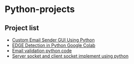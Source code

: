 # Python-projects

## Project list
- [Custom Email Sender GUI Using Python](https://github.com/shmilon/Python-projects/tree/main/Custom%20Email%20Sender%20GUI%20Using%20Python)
- [EDGE Detection in Python Google Colab](https://github.com/shmilon/Python-projects/blob/main/EDGE%20Detection%20in%20Python%20Google%20Colab)
- [Email validation python code](https://github.com/shmilon/Python-projects/blob/main/email_validation.py)
- [Server socket and client socket implement using python](https://github.com/shmilon/Python-projects/tree/main/Cliend%20and%20Server%20Implement%20using%20python)
  
